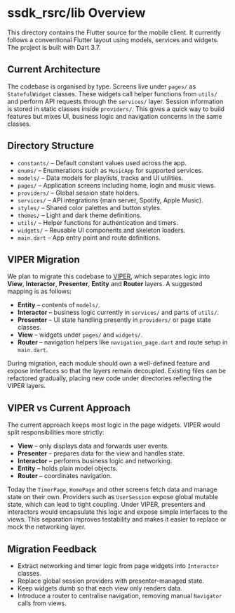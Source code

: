 # ssdk_rsrc/lib Overview

This directory contains the Flutter source for the mobile client.
It currently follows a conventional Flutter layout using models,
services and widgets. The project is built with Dart 3.7.

## Current Architecture

The codebase is organised by type. Screens live under `pages/` as
`StatefulWidget` classes. These widgets call helper functions from
`utils/` and perform API requests through the `services/` layer.
Session information is stored in static classes inside `providers/`.
This gives a quick way to build features but mixes UI, business logic
and navigation concerns in the same classes.

## Directory Structure

- `constants/` – Default constant values used across the app.
- `enums/` – Enumerations such as `MusicApp` for supported services.
- `models/` – Data models for playlists, tracks and UI utilities.
- `pages/` – Application screens including home, login and music views.
- `providers/` – Global session state holders.
- `services/` – API integrations (main server, Spotify, Apple Music).
- `styles/` – Shared color palettes and button styles.
- `themes/` – Light and dark theme definitions.
- `utils/` – Helper functions for authentication and timers.
- `widgets/` – Reusable UI components and skeleton loaders.
- `main.dart` – App entry point and route definitions.

## VIPER Migration

We plan to migrate this codebase to [VIPER](https://en.wikipedia.org/wiki/VIPER_(software_architecture)),
which separates logic into **View**, **Interactor**, **Presenter**, **Entity** and **Router** layers.
A suggested mapping is as follows:

- **Entity** – contents of `models/`.
- **Interactor** – business logic currently in `services/` and parts of `utils/`.
- **Presenter** – UI state handling presently in `providers/` or page state classes.
- **View** – widgets under `pages/` and `widgets/`.
- **Router** – navigation helpers like `navigation_page.dart` and route setup in `main.dart`.

During migration, each module should own a well-defined feature and expose
interfaces so that the layers remain decoupled. Existing files can be
refactored gradually, placing new code under directories reflecting the
VIPER layers.

## VIPER vs Current Approach

The current approach keeps most logic in the page widgets. VIPER would
split responsibilities more strictly:

- **View** – only displays data and forwards user events.
- **Presenter** – prepares data for the view and handles state.
- **Interactor** – performs business logic and networking.
- **Entity** – holds plain model objects.
- **Router** – coordinates navigation.

Today the `TimerPage`, `HomePage` and other screens fetch data and manage
state on their own. Providers such as `UserSession` expose global mutable
state, which can lead to tight coupling. Under VIPER, presenters and
interactors would encapsulate this logic and expose simple interfaces to
the views. This separation improves testability and makes it easier to
replace or mock the networking layer.

## Migration Feedback

- Extract networking and timer logic from page widgets into
  `Interactor` classes.
- Replace global session providers with presenter-managed state.
- Keep widgets dumb so that each view only renders data.
- Introduce a router to centralise navigation, removing manual
  `Navigator` calls from views.

